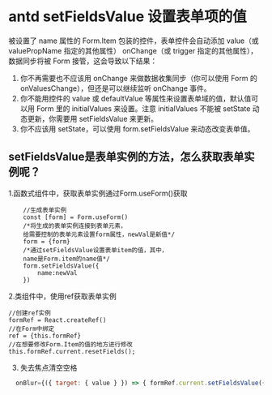 # antd setFieldsValue 设置表单项的值

被设置了 name 属性的 Form.Item 包装的控件，表单控件会自动添加 value（或 valuePropName 指定的其他属性） onChange（或 trigger 指定的其他属性），数据同步将被 Form 接管，这会导致以下结果：

1. 你不再需要也不应该用 onChange 来做数据收集同步（你可以使用 Form 的 onValuesChange），但还是可以继续监听 onChange 事件。
2. 你不能用控件的 value 或 defaultValue 等属性来设置表单域的值，默认值可以用 Form 里的 initialValues 来设置。注意 initialValues 不能被 setState 动态更新，你需要用 setFieldsValue 来更新。
3. 你不应该用 setState，可以使用 form.setFieldsValue 来动态改变表单值。

## setFieldsValue是表单实例的方法，怎么获取表单实例呢？

1.函数式组件中，获取表单实例通过Form.useForm()获取

```JSX
	//生成表单实例
	const [form] = Form.useForm()
	/*将生成的表单实例连接到表单元素，
	给需要控制的表单元素设置form属性，newVal是新值*/
	form = {form}
	/*通过setFieldsValue设置表单item的值，其中，
	name是Form.item的name值*/
	form.setFieldsValue({
		name:newVal
	})

```

2.类组件中，使用ref获取表单实例

```JSX
//创建ref实例
formRef = React.createRef()
//在Form中绑定
ref = {this.formRef}
//在想要修改Form.Item的值的地方进行修改
this.formRef.current.resetFields();

```

3. 失去焦点清空空格

```js
  onBlur={({ target: { value } }) => { formRef.current.setFieldsValue({ 'name': value.replace(/\s*/g, "") }) }}
```
